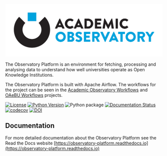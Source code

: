 ![Observatory Platform](https://raw.githubusercontent.com/The-Academic-Observatory/observatory-platform/develop/logo.jpg)

The Observatory Platform is an environment for fetching, processing and analysing data to understand how well 
universities operate as Open Knowledge Institutions. 

The Observatory Platform is built with Apache Airflow. The workflows for the project can be seen in the
[Academic Observatory Workflows](https://github.com/The-Academic-Observatory/academic-observatory-workflows)
and [OAeBU Workflows](https://github.com/The-Academic-Observatory/oaebu-workflows) projects.

[![License](https://img.shields.io/badge/License-Apache%202.0-blue.svg)](https://opensource.org/licenses/Apache-2.0)
[![Python Version](https://img.shields.io/badge/python-3.10-blue)](https://img.shields.io/badge/python-3.10-blue)
![Python package](https://github.com/The-Academic-Observatory/observatory-platform/workflows/Unit%20Tests/badge.svg)
[![Documentation Status](https://readthedocs.org/projects/observatory-platform/badge/?version=latest)](https://observatory-platform.readthedocs.io/en/latest/?badge=latest)
[![codecov](https://codecov.io/gh/The-Academic-Observatory/observatory-platform/branch/develop/graph/badge.svg)](https://codecov.io/gh/The-Academic-Observatory/observatory-platform)
[![DOI](https://zenodo.org/badge/227744539.svg)](https://zenodo.org/badge/latestdoi/227744539)

## Documentation
For more detailed documentation about the Observatory Platform see the Read the Docs website [https://observatory-platform.readthedocs.io](https://observatory-platform.readthedocs.io)
